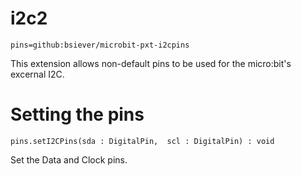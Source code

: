 # i2c2

```package
pins=github:bsiever/microbit-pxt-i2cpins
```

This extension allows non-default pins to be used for the micro:bit's excernal I2C.
# Setting the pins

```sig
pins.setI2CPins(sda : DigitalPin,  scl : DigitalPin) : void
```

Set the Data and Clock pins.

<script src="https://makecode.com/gh-pages-embed.js"></script>
<script>makeCodeRender("{{ site.makecode.home_url }}", "{{ site.github.owner_name }}/{{ site.github.repository_name }}");</script>
